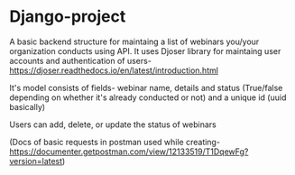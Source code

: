 # Django-project
A basic backend structure for maintaing a list of webinars you/your organization conducts using API.
It uses Djoser library for maintaing user accounts and authentication of users- https://djoser.readthedocs.io/en/latest/introduction.html

It's model consists of fields- webinar name, details and status (True/false depending on whether it's already conducted or not) and a unique id (uuid basically)

Users can add, delete, or update the status of webinars

(Docs of basic requests in postman used while creating- https://documenter.getpostman.com/view/12133519/T1DqewFg?version=latest)
